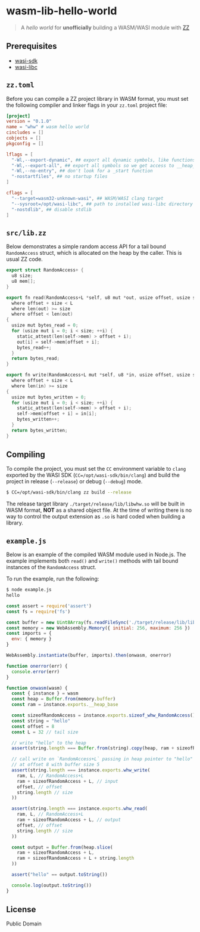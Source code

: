 wasm-lib-hello-world
====================

> A _hello world_ for **unofficially** building a WASM/WASI module with [ZZ][zz]

## Prerequisites

* [wasi-sdk](https://github.com/WebAssembly/wasi-sdk)
* [wasi-libc](https://github.com/WebAssembly/wasi-libc)

## `zz.toml`

Before you can compile a ZZ project library in WASM format, you must set
the following compiler and linker flags in your `zz.toml` project file:

```toml
[project]
version = "0.1.0"
name = "whw" # wasm hello world
cincludes = []
cobjects = []
pkgconfig = []

lflags = [
  "-Wl,--export-dynamic", ## export all dynamic symbols, like functions
  "-Wl,--export-all", ## export all symbols so we get access to __heap_base, etc
  "-Wl,--no-entry", ## don't look for a _start function
  "-nostartfiles", ## no startup files
]

cflags = [
  "--target=wasm32-unknown-wasi", ## WASM/WASI clang target
  "--sysroot=/opt/wasi-libc", ## path to installed wasi-libc directory
  "-nostdlib", ## disable stdlib
]
```

## `src/lib.zz`

Below demonstrates a simple random access API for a tail bound
`RandomAccess` struct, which is allocated on the heap by the caller.
This is usual ZZ code.

```c++
export struct RandomAccess+ {
  u8 size;
  u8 mem[];
}

export fn read(RandomAccess+L *self, u8 mut *out, usize offset, usize size) -> usize
  where offset + size < L
  where len(out) >= size
  where offset < len(out)
{
  usize mut bytes_read = 0;
  for (usize mut i = 0; i < size; ++i) {
    static_attest(len(self->mem) > offset + i);
    out[i] = self->mem[offset + i];
    bytes_read++;
  }
  return bytes_read;
}

export fn write(RandomAccess+L mut *self, u8 *in, usize offset, usize size) -> usize
  where offset + size < L
  where len(in) >= size
{
  usize mut bytes_written = 0;
  for (usize mut i = 0; i < size; ++i) {
    static_attest(len(self->mem) > offset + i);
    self->mem[offset + i] = in[i];
    bytes_written++;
  }
  return bytes_written;
}
```

## Compiling

To compile the project, you must set the `CC` environment variable to
`clang` exported by the WASI SDK (`CC=/opt/wasi-sdk/bin/clang`) and
build the project in release (`--release`) or debug (`--debug`) mode.

```sh
$ CC=/opt/wasi-sdk/bin/clang zz build --release
```

The release target library `./target/release/lib/libwhw.so` will be
built in WASM format, **NOT** as a shared object file. At the time of
writing there is no way to control the output extension as `.so` is
hard coded when building a library.


## `example.js`

Below is an example of the compiled WASM module used in Node.js. The example
implements both `read()` and `write()` methods with tail bound instances of
the `RandomAccess` struct.

To run the example, run the following:

```sh
$ node example.js
hello
```

```js
const assert = require('assert')
const fs = require('fs')

const buffer = new Uint8Array(fs.readFileSync('./target/release/lib/libwhw.so'))
const memory = new WebAssembly.Memory({ initial: 256, maximum: 256 })
const imports = {
  env: { memory }
}

WebAssembly.instantiate(buffer, imports).then(onwasm, onerror)

function onerror(err) {
  console.error(err)
}

function onwasm(wasm) {
  const { instance } = wasm
  const heap = Buffer.from(memory.buffer)
  const ram = instance.exports.__heap_base

  const sizeofRandomAccess = instance.exports.sizeof_whw_RandomAccess()
  const string = "hello"
  const offset = 8
  const L = 32 // tail size

  // write "hello" to the heap
  assert(string.length === Buffer.from(string).copy(heap, ram + sizeofRandomAccess + L))

  // call write on `RandomAccess+L` passing in heap pointer to "hello" to write
  // at offset 8 with buffer size 5
  assert(string.length === instance.exports.whw_write(
    ram, L, // RandomAccess+L
    ram + sizeofRandomAccess + L, // input
    offset, // offset
    string.length // size
  ))

  assert(string.length === instance.exports.whw_read(
    ram, L, // RandomAccess+L
    ram + sizeofRandomAccess + L, // output
    offset, // offset
    string.length // size
  ))

  const output = Buffer.from(heap.slice(
    ram + sizeofRandomAccess + L,
    ram + sizeofRandomAccess + L + string.length
  ))

  assert("hello" == output.toString())

  console.log(output.toString())
}
```

## License

Public Domain

[zz]: https://github.com/zetzit/zz
